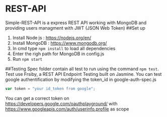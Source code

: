 # REST-API

Simple-REST-API is a express REST API working with MongoDB and providing users managment with JWT (JSON Web Token) 
##Set up 
1. Install Node js : https://nodejs.org/en/ 
2. Install MongoDB : https://www.mongodb.org/
3. In cmd type ```npm install``` to load all dependencies
4. Enter the righ path for MongoDB in config.js
5. Run ```npm start```

##Testing
Spec folder contain all test to run using the command ```npm test```. Test use Frsiby, a REST API Endpoint Testing built on Jasmine.
You can test google authentification by modifying the token_id in google-auth-spec.js
```javascript 
var token = "your id_token from google"; 
```
You can get a correct token on https://developers.google.com/oauthplayground/ with https://www.googleapis.com/auth/userinfo.profile as scope
